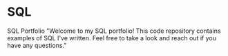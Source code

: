 # SQL
SQL Portfolio
 "Welcome to my SQL portfolio! This code repository contains examples of SQL I've written. Feel free to take a look and reach out if you have any questions."
